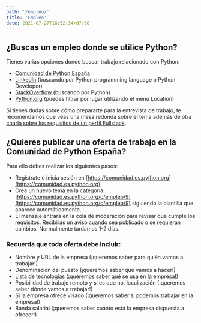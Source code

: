 ```yaml
---
path: '/empleo/'
title: 'Empleo'
date: 2021-07-27T16:52:34+07:00
---
```


## ¿Buscas un empleo donde se utilice Python?

Tienes varias opciones donde buscar trabajo relacionado con Python:

- [Comunidad de Python España](https://comunidad.es.python.org/c/empleo/9)
- [LinkedIn](https://www.linkedin.com/jobs/search/) (buscando por Python programming language o Python Developer)
- [StackOverflow](https://stackoverflow.com/jobs) (buscando por Python)
- [Python.org](https://www.python.org/jobs/) (puedes filtrar por lugar utilizando el menú Location)

Si tienes dudas sobre cómo prepararte para la entrevista de trabajo, te recomendamos que veas una mesa redonda sobre el tema además de otra [charla sobre los requisitos de un perfil Fullstack](https://www.youtube.com/watch?v=_D-wcRYzsHo).

## ¿Quieres publicar una oferta de trabajo en la Comunidad de Python España?

Para ello debes realizar los siguientes pasos:

- Regístrate e inicia sesión en [https://comunidad.es.python.org](https://comunidad.es.python.org).
- Crea un nuevo tema en la categoría [https://comunidad.es.python.org/c/empleo/9](https://comunidad.es.python.org/c/empleo/9) siguiendo la plantilla que aparece automáticamente.
- El mensaje entrará en la cola de moderación para revisar que cumple los requisitos. Recibirás un aviso cuando sea publicado o se requieran cambios. Normalmente tardamos 1-2 días.

### Recuerda que toda oferta debe incluir:

- Nombre y URL de la empresa (¡queremos saber para quién vamos a trabajar!)
- Denominación del puesto (¡queremos saber qué vamos a hacer!)
- Lista de tecnologías (¡queremos saber qué se usa en la empresa!)
- Posibilidad de trabajo remoto y si es que no, localización (¡queremos saber dónde vamos a trabajar!)
- Si la empresa ofrece visado (¡queremos saber si podemos trabajar en la empresa!)
- Banda salarial (¡queremos saber cuánto está la empresa dispuesta a ofrecer!)
